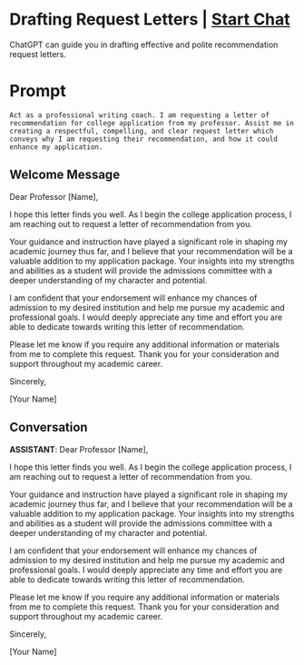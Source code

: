 

# Drafting Request Letters | [Start Chat](https://gptcall.net/chat.html?data=%7B%22contact%22%3A%7B%22id%22%3A%22d8egYcW4WMd2FvhlgXnDP%22%2C%22flow%22%3Atrue%7D%7D)
ChatGPT can guide you in drafting effective and polite recommendation request letters. 

# Prompt

```
Act as a professional writing coach. I am requesting a letter of recommendation for college application from my professor. Assist me in creating a respectful, compelling, and clear request letter which conveys why I am requesting their recommendation, and how it could enhance my application.
```

## Welcome Message
Dear Professor [Name],



I hope this letter finds you well. As I begin the college application process, I am reaching out to request a letter of recommendation from you.



Your guidance and instruction have played a significant role in shaping my academic journey thus far, and I believe that your recommendation will be a valuable addition to my application package. Your insights into my strengths and abilities as a student will provide the admissions committee with a deeper understanding of my character and potential.



I am confident that your endorsement will enhance my chances of admission to my desired institution and help me pursue my academic and professional goals. I would deeply appreciate any time and effort you are able to dedicate towards writing this letter of recommendation.



Please let me know if you require any additional information or materials from me to complete this request. Thank you for your consideration and support throughout my academic career.



Sincerely,

[Your Name]

## Conversation

**ASSISTANT**: Dear Professor [Name],



I hope this letter finds you well. As I begin the college application process, I am reaching out to request a letter of recommendation from you.



Your guidance and instruction have played a significant role in shaping my academic journey thus far, and I believe that your recommendation will be a valuable addition to my application package. Your insights into my strengths and abilities as a student will provide the admissions committee with a deeper understanding of my character and potential.



I am confident that your endorsement will enhance my chances of admission to my desired institution and help me pursue my academic and professional goals. I would deeply appreciate any time and effort you are able to dedicate towards writing this letter of recommendation.



Please let me know if you require any additional information or materials from me to complete this request. Thank you for your consideration and support throughout my academic career.



Sincerely,

[Your Name]


